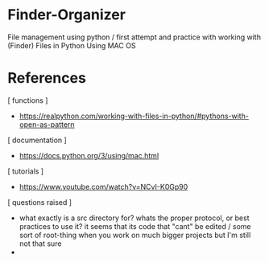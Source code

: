 # Finder-Organizer
File management using python / first attempt and practice with working with (Finder) Files in Python 
Using MAC OS

# References
[ functions ]
  * https://realpython.com/working-with-files-in-python/#pythons-with-open-as-pattern

[ documentation ] 
  * https://docs.python.org/3/using/mac.html

[ tutorials ]
 * https://www.youtube.com/watch?v=NCvI-K0Gp90

[ questions raised ] 
  * what exactly is a src directory for? whats the proper protocol, or best practices to use it?
    it seems that its code that "cant" be edited / some sort of root-thing when you work
    on much bigger projects but I'm still not that sure
  * 
